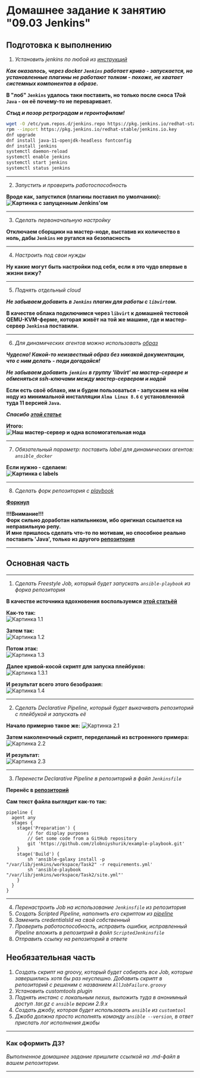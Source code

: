 # Домашнее задание к занятию "09.03 Jenkins"

## Подготовка к выполнению

1. *Установить jenkins по любой из [инструкций](https://www.jenkins.io/download/)*  

***Как оказалось, через docker `Jenkins` работает криво - запускается, но установленные плагины не работают толком - похоже, не хватает системных компонентов в образе.***  

**В "лоб" `Jenkins` удалось таки поставить, но только после сноса 17ой `Java` - он её почему-то не переваривает.**  

***Стыд и позор ретроградам и геронтофилам!***  

```bash
wget -O /etc/yum.repos.d/jenkins.repo https://pkg.jenkins.io/redhat-stable/jenkins.repo
rpm --import https://pkg.jenkins.io/redhat-stable/jenkins.io.key
dnf upgrade
dnf install java-11-openjdk-headless fontconfig
dnf install jenkins
systemctl daemon-reload
systemctl enable jenkins
systemctl start jenkins
systemctl status jenkins
```
----
2. *Запустить и проверить работоспособность*  

**Вроде как, запустился (плагины поставил по умолчанию):**  
**![Картинка с запущенным Jenkins'ом](./pic/dz9_3_0_1.png)**  

----
3. *Сделать первоначальную настройку*

**Отключаем сборщики на мастер-ноде, выставив их количество в ноль, дабы `Jenkins` не ругался на безопасность**  

----
4. *Настроить под свои нужды*  

**Ну какие могут быть настройки под себя, если я это чудо впервые в жизни вижу?**  

----

5. *Поднять отдельный cloud*  

***Не забываем добавить в `Jenkins` плагин для работы с `libvirt`ом.***  

**В качестве облака подключимся через `libvirt` к домашней тестовой QEMU-KVM-ферме, которая живёт на той же машине, где и мастер-сервер `Jenkins`а поставили.**  

----
6. *Для динамических агентов можно использовать [образ](https://hub.docker.com/repository/docker/aragast/agent)*  

***Чудесно! Какой-то неизвестный образ без никакой документации, что с ним делать - поди догадайся!***  

***Не забываем добавить `jenkins` в группу 'libvirt' на мастер-сервере и обменяться ssh-ключами между мастер-сервером и нодой***

**Если есть своё облако, им и будем пользоваться - запускаем на нём ноду из минимальной инсталляции `Alma Linux 8.6` с установленной туда 11 версией `Java`.**  

***Спасибо [этой статье](https://acloudguru.com/blog/engineering/adding-a-jenkins-agent-node)***

**Итого:**  
**![Наш мастер-сервер и одна вспомогательная нода](./pic/dz9_3_0_2.png)**

----
7. *Обязательный параметр: поставить label для динамических агентов: `ansible_docker`*  

**Если нужно - сделаем:**  
**![Картинка с labels](./pic/dz9_3_0_3.png)**

----
8. *Сделать форк репозитория с [playbook](https://github.com/aragastmatb/example-playbook)*

**[Форкнул](https://github.com/zlobniyshurik/example-playbook)**  

**!!!Внимание!!!**  
**Форк сильно доработан напильником, ибо оригинал ссылается на неправильную репу.**  
**И мне пришлось сделать что-то по мотивам, но способное реально поставить 'Java', только из другого [репозитория](https://github.com/geerlingguy/ansible-role-java)**

----

## Основная часть

----
1. *Сделать Freestyle Job, который будет запускать `ansible-playbook` из форка репозитория*

**В качестве источника вдохновения воспользуемся [этой статьёй](https://www.guru99.com/create-builds-jenkins-freestyle-project.html)**  

**Как-то так:**  
![Картинка 1.1](./pic/dz9_3_1_1.png)  

**Затем так:**  
![Картинка 1.2](./pic/dz9_3_1_2.png)  

**Потом этак:**  
![Картинка 1.3](./pic/dz9_3_1_3.png)  

**Далее кривой-косой скрипт для запуска плейбуков:**  
![Картинка 1.3.1](./pic/dz9_3_1_3_1.png)  

**И результат всего этого безобразия:**  
![Картинка 1.4](./pic/dz9_3_1_4.png)  

----
2. *Сделать Declarative Pipeline, который будет выкачивать репозиторий с плейбукой и запускать её*

**Начало примерно такое же:**
![Картинка 2.1](./pic/dz9_3_2_1.png)  

**Затем наколеночный скрипт, переделаный из встроенного примера:**  
![Картинка 2.2](./pic/dz9_3_2_2.png)  

**И результат:**  
![Картинка 2.3](./pic/dz9_3_2_3.png)  

----
3. *Перенести Declarative Pipeline в репозиторий в файл `Jenkinsfile`*  

**Перенёс в [репозиторий](https://github.com/zlobniyshurik/example-playbook)**  

**Сам текст файла выглядит как-то так:**
```
pipeline {
  agent any
  stages {
    stage('Preparation') { 
        // for display purposes
        // Get some code from a GitHub repository
        git 'https://github.com/zlobniyshurik/example-playbook.git'
    }
    stage('Build') {
        sh 'ansible-galaxy install -p "/var/lib/jenkins/workspace/Task2" -r requirements.yml'
        sh 'ansible-playbook "/var/lib/jenkins/workspace/Task2/site.yml"'
    }
  }
}
```

----
4. *Перенастроить Job на использование `Jenkinsfile` из репозитория*
5. *Создать Scripted Pipeline, наполнить его скриптом из [pipeline](./pipeline)*
6. *Заменить credentialsId на свой собственный*
7. *Проверить работоспособность, исправить ошибки, исправленный Pipeline вложить в репозитрий в файл `ScriptedJenkinsfile`*
8. *Отправить ссылку на репозиторий в ответе*

## Необязательная часть

1. *Создать скрипт на groovy, который будет собирать все Job, которые завершились хотя бы раз неуспешно. Добавить скрипт в репозиторий с решеним с названием `AllJobFailure.groovy`*
2. *Установить customtools plugin*
3. *Поднять инстанс с локальным nexus, выложить туда в анонимный доступ  .tar.gz с `ansible`  версии 2.9.x*
4. *Создать джобу, которая будет использовать `ansible` из `customtool`*
5. *Джоба должна просто исполнять команду `ansible --version`, в ответ прислать лог исполнения джобы* 

---

### Как оформить ДЗ?

*Выполненное домашнее задание пришлите ссылкой на .md-файл в вашем репозитории.*

---
